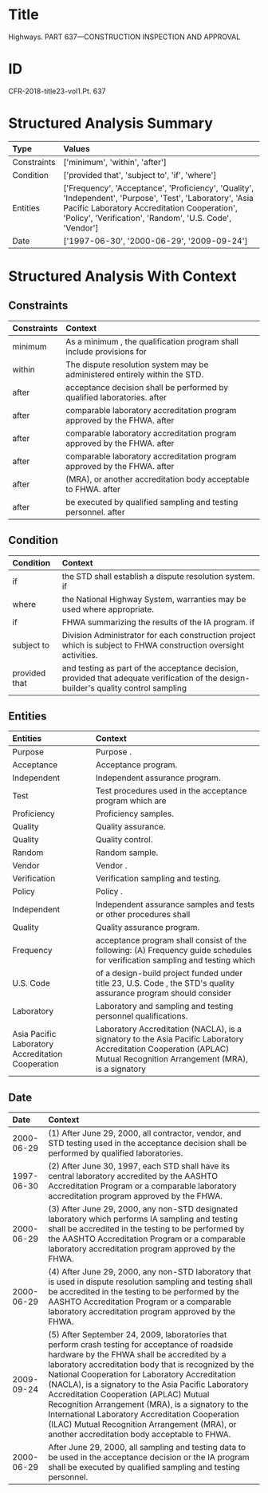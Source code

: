 # Title

 Highways. PART 637—CONSTRUCTION INSPECTION AND APPROVAL


# ID

 CFR-2018-title23-vol1.Pt. 637


# Structured Analysis Summary

| Type        | Values                                                                                                                                                                                                                |
|:------------|:----------------------------------------------------------------------------------------------------------------------------------------------------------------------------------------------------------------------|
| Constraints | ['minimum', 'within', 'after']                                                                                                                                                                                        |
| Condition   | ['provided that', 'subject to', 'if', 'where']                                                                                                                                                                        |
| Entities    | ['Frequency', 'Acceptance', 'Proficiency', 'Quality', 'Independent', 'Purpose', 'Test', 'Laboratory', 'Asia Pacific Laboratory Accreditation Cooperation', 'Policy', 'Verification', 'Random', 'U.S. Code', 'Vendor'] |
| Date        | ['1997-06-30', '2000-06-29', '2009-09-24']                                                                                                                                                                            |


# Structured Analysis With Context

 


## Constraints

| Constraints   | Context                                                                      |
|:--------------|:-----------------------------------------------------------------------------|
| minimum       | As a  minimum , the qualification program shall include provisions for       |
| within        | The dispute resolution system may be administered entirely  within  the STD. |
| after         | acceptance decision shall be performed by qualified laboratories. after      |
| after         | comparable laboratory accreditation program approved by the FHWA. after      |
| after         | comparable laboratory accreditation program approved by the FHWA. after      |
| after         | comparable laboratory accreditation program approved by the FHWA. after      |
| after         | (MRA), or another accreditation body acceptable to FHWA. after               |
| after         | be executed by qualified sampling and testing personnel. after               |


## Condition

| Condition     | Context                                                                                                                              |
|:--------------|:-------------------------------------------------------------------------------------------------------------------------------------|
| if            | the STD shall establish a dispute resolution system. if                                                                              |
| where         | the National Highway System, warranties may be used where  appropriate.                                                              |
| if            | FHWA summarizing the results of the IA program. if                                                                                   |
| subject to    | Division Administrator for each construction project which is subject to  FHWA construction oversight activities.                    |
| provided that | and testing as part of the acceptance decision, provided that adequate verification of the design-builder's quality control sampling |


## Entities

| Entities                                          | Context                                                                                                                                                                |
|:--------------------------------------------------|:-----------------------------------------------------------------------------------------------------------------------------------------------------------------------|
| Purpose                                           | Purpose .                                                                                                                                                              |
| Acceptance                                        | Acceptance  program.                                                                                                                                                   |
| Independent                                       | Independent  assurance program.                                                                                                                                        |
| Test                                              | Test procedures used in the acceptance program which are                                                                                                               |
| Proficiency                                       | Proficiency  samples.                                                                                                                                                  |
| Quality                                           | Quality  assurance.                                                                                                                                                    |
| Quality                                           | Quality  control.                                                                                                                                                      |
| Random                                            | Random  sample.                                                                                                                                                        |
| Vendor                                            | Vendor .                                                                                                                                                               |
| Verification                                      | Verification  sampling and testing.                                                                                                                                    |
| Policy                                            | Policy .                                                                                                                                                               |
| Independent                                       | Independent assurance samples and tests or other procedures shall                                                                                                      |
| Quality                                           | Quality  assurance program.                                                                                                                                            |
| Frequency                                         | acceptance program shall consist of the following: (A) Frequency guide schedules for verification sampling and testing which                                           |
| U.S. Code                                         | of a design-build project funded under title 23, U.S. Code , the STD's quality assurance program should consider                                                       |
| Laboratory                                        | Laboratory  and sampling and testing personnel qualifications.                                                                                                         |
| Asia Pacific Laboratory Accreditation Cooperation | Laboratory Accreditation (NACLA), is a signatory to the Asia Pacific Laboratory Accreditation Cooperation (APLAC) Mutual Recognition Arrangement (MRA), is a signatory |


## Date

| Date       | Context                                                                                                                                                                                                                                                                                                                                                                                                                                                                                                                                                         |
|:-----------|:----------------------------------------------------------------------------------------------------------------------------------------------------------------------------------------------------------------------------------------------------------------------------------------------------------------------------------------------------------------------------------------------------------------------------------------------------------------------------------------------------------------------------------------------------------------|
| 2000-06-29 | (1) After June 29, 2000, all contractor, vendor, and STD testing used in the acceptance decision shall be performed by qualified laboratories.                                                                                                                                                                                                                                                                                                                                                                                                                  |
| 1997-06-30 | (2) After June 30, 1997, each STD shall have its central laboratory accredited by the AASHTO Accreditation Program or a comparable laboratory accreditation program approved by the FHWA.                                                                                                                                                                                                                                                                                                                                                                       |
| 2000-06-29 | (3) After June 29, 2000, any non-STD designated laboratory which performs IA sampling and testing shall be accredited in the testing to be performed by the AASHTO Accreditation Program or a comparable laboratory accreditation program approved by the FHWA.                                                                                                                                                                                                                                                                                                 |
| 2000-06-29 | (4) After June 29, 2000, any non-STD laboratory that is used in dispute resolution sampling and testing shall be accredited in the testing to be performed by the AASHTO Accreditation Program or a comparable laboratory accreditation program approved by the FHWA.                                                                                                                                                                                                                                                                                           |
| 2009-09-24 | (5) After September 24, 2009, laboratories that perform crash testing for acceptance of roadside hardware by the FHWA shall be accredited by a laboratory accreditation body that is recognized by the National Cooperation for Laboratory Accreditation (NACLA), is a signatory to the Asia Pacific Laboratory Accreditation Cooperation (APLAC) Mutual Recognition Arrangement (MRA), is a signatory to the International Laboratory Accreditation Cooperation (ILAC) Mutual Recognition Arrangement (MRA), or another accreditation body acceptable to FHWA. |
| 2000-06-29 | After June 29, 2000, all sampling and testing data to be used in the acceptance decision or the IA program shall be executed by qualified sampling and testing personnel.                                                                                                                                                                                                                                                                                                                                                                                       |


